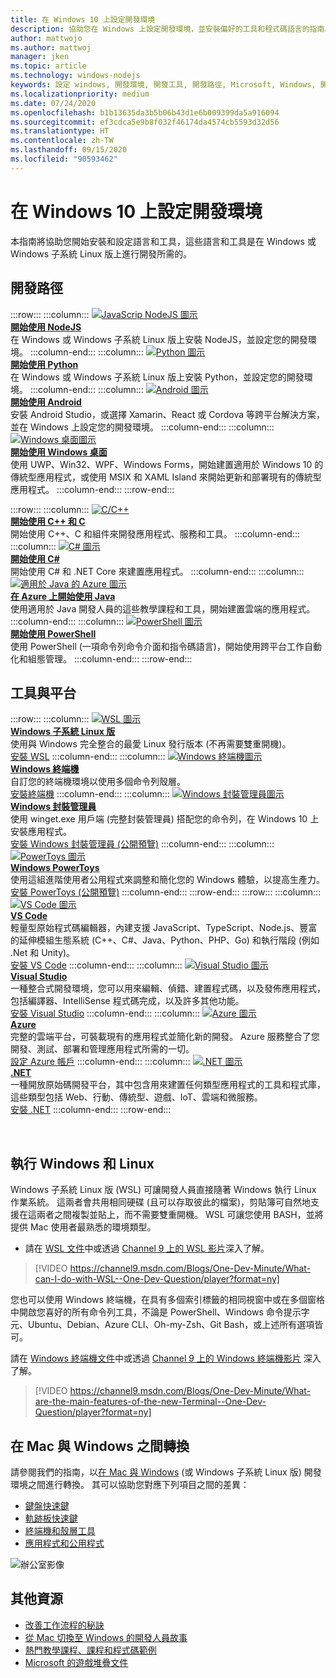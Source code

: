 ```yaml
---
title: 在 Windows 10 上設定開發環境
description: 協助您在 Windows 上設定開發環境，並安裝偏好的工具和程式碼語言的指南。 無論您偏好使用 Python、NodeJS、VS Code、Git、Bash、Linux 工具和命令、Android Studio，我們都能運用 Windows 終端機和 WSL 等絕佳的新工具來幫助您。
author: mattwojo
ms.author: mattwoj
manager: jken
ms.topic: article
ms.technology: windows-nodejs
keywords: 設定 windows, 開發環境, 開發工具, 開發路徑, Microsoft, Windows, 開發人員, 秘訣, 效能, WSL, 終端機, nodejs, python
ms.localizationpriority: medium
ms.date: 07/24/2020
ms.openlocfilehash: b1b13635da3b5b06b43d1e6b009399da5a916094
ms.sourcegitcommit: ef3cdca5e9b8f032f46174da4574cb5593d32d56
ms.translationtype: HT
ms.contentlocale: zh-TW
ms.lasthandoff: 09/15/2020
ms.locfileid: "90593462"
---
```

# <a name="set-up-your-development-environment-on-windows-10"></a>在 Windows 10 上設定開發環境

本指南將協助您開始安裝和設定語言和工具，這些語言和工具是在 Windows 或 Windows 子系統 Linux 版上進行開發所需的。

## <a name="development-paths"></a>開發路徑

:::row:::
    :::column:::
       [![JavaScrip NodeJS 圖示](../images/nodejs-logo.png)](../nodejs/index.yml)<br>
        **[開始使用 NodeJS](../nodejs/index.yml)**<br>
        在 Windows 或 Windows 子系統 Linux 版上安裝 NodeJS，並設定您的開發環境。
    :::column-end:::
    :::column:::
       [![Python 圖示](../images/python-logo.png)](../python/index.yml)<br>
        **[開始使用 Python](../python/index.yml)**<br>
        在 Windows 或 Windows 子系統 Linux 版上安裝 Python，並設定您的開發環境。
    :::column-end:::
    :::column:::
       [![Android 圖示](../images/android-logo.png)](/windows/android)<br>
        **[開始使用 Android](/windows/android)**<br>
        安裝 Android Studio，或選擇 Xamarin、React 或 Cordova 等跨平台解決方案，並在 Windows 上設定您的開發環境。
    :::column-end:::
    :::column:::
       [![Windows 桌面圖示](../images/windows-logo.png)](../apps/index.yml)<br>
        **[開始使用 Windows 桌面](../apps/index.yml)**<br>
        使用 UWP、Win32、WPF、Windows Forms，開始建置適用於 Windows 10 的傳統型應用程式，或使用 MSIX 和 XAML Island 來開始更新和部署現有的傳統型應用程式。
    :::column-end:::
:::row-end:::

:::row:::
    :::column:::
       [![C/C++](../images/c-logo.png)](/cpp/)<br>
        **[開始使用 C++ 和 C](/cpp/)**<br>
        開始使用 C++、C 和組件來開發應用程式、服務和工具。
    :::column-end:::
    :::column:::
       [![C# 圖示](../images/csharp-logo.png)](/dotnet/csharp/)<br>
        **[開始使用 C#](/dotnet/csharp/)**<br>
        開始使用 C# 和 .NET Core 來建置應用程式。
    :::column-end:::
    :::column:::
       [![適用於 Java 的 Azure 圖示](../images/java-logo.png)](/azure/developer/java/)<br>
        **[在 Azure 上開始使用 Java](/azure/developer/java/)**<br>
        使用適用於 Java 開發人員的這些教學課程和工具，開始建置雲端的應用程式。
    :::column-end:::
    :::column:::
       [![PowerShell 圖示](../images/powershell.png)](/powershell/)<br>
        **[開始使用 PowerShell](/powershell/)**<br>
        使用 PowerShell (一項命令列命令介面和指令碼語言)，開始使用跨平台工作自動化和組態管理。
    :::column-end:::
:::row-end:::

## <a name="tools-and-platforms"></a>工具與平台

:::row:::
    :::column:::
       [![WSL 圖示](../images/windows-linux-dev-env.png)](/windows/wsl/)<br>
        **[Windows 子系統 Linux 版](/windows/wsl/)**<br>
        使用與 Windows 完全整合的最愛 Linux 發行版本 (不再需要雙重開機)。<br>
        [安裝 WSL](/windows/wsl/install-win10)
    :::column-end:::
    :::column:::
       [![Windows 終端機圖示](../images/terminal.png)](/windows/terminal/)<br>
        **[Windows 終端機](/windows/terminal/)**<br>
        自訂您的終端機環境以使用多個命令列殼層。
        <br>
        [安裝終端機](https://www.microsoft.com/p/windows-terminal/9n0dx20hk701?rtc=1&activetab=pivot:overviewtab)
    :::column-end:::
    :::column:::
       [![Windows 封裝管理員圖示](../images/winget.png)](../package-manager/index.md)<br>
        **[Windows 封裝管理員](../package-manager/index.md)**<br>
        使用 winget.exe 用戶端 (完整封裝管理員) 搭配您的命令列，在 Windows 10 上安裝應用程式。<br>
        [安裝 Windows 封裝管理員 (公開預覽)](../package-manager/winget/index.md#install-winget)
    :::column-end:::
    :::column:::
       [![PowerToys 圖示](../images/powertoys.png)](https://github.com/microsoft/PowerToys)<br>
        **[Windows PowerToys](https://github.com/microsoft/PowerToys)**<br>
        使用這組進階使用者公用程式來調整和簡化您的 Windows 體驗，以提高生產力。<br>
        [安裝 PowerToys (公開預覽)](https://github.com/microsoft/PowerToys#installing-and-running-microsoft-powertoys)
    :::column-end:::
:::row-end:::
:::row:::
    :::column:::
       [![VS Code 圖示](../images/Vscode.png)](https://code.visualstudio.com/docs)<br>
        **[VS Code](https://code.visualstudio.com/docs)**<br>
        輕量型原始程式碼編輯器，內建支援 JavaScript、TypeScript、Node.js、豐富的延伸模組生態系統 (C++、C#、Java、Python、PHP、Go) 和執行階段 (例如 .Net 和 Unity)。<br>
        [安裝 VS Code](https://code.visualstudio.com/download)
    :::column-end:::
    :::column:::
       [![Visual Studio 圖示](../images/visualstudio.png)](/visualstudio/windows/)<br>
        **[Visual Studio](/visualstudio/windows/)**<br>
        一種整合式開發環境，您可以用來編輯、偵錯、建置程式碼，以及發佈應用程式，包括編譯器、IntelliSense 程式碼完成，以及許多其他功能。<br>
        [安裝 Visual Studio](/visualstudio/install/install-visual-studio)
    :::column-end:::
    :::column:::
       [![Azure 圖示](../images/Azure.png)](/azure/guides/developer/azure-developer-guide)<br>
        **[Azure](/azure/guides/developer/azure-developer-guide)**<br>
        完整的雲端平台，可裝載現有的應用程式並簡化新的開發。 Azure 服務整合了您開發、測試、部署和管理應用程式所需的一切。<br>
        [設定 Azure 帳戶](https://azure.microsoft.com/free/)
    :::column-end:::
    :::column:::
       [![.NET 圖示](../images/net.png)](https://dotnet.microsoft.com/)<br>
        **[.NET](/dotnet/standard/get-started/)**<br>
        一種開放原始碼開發平台，其中包含用來建置任何類型應用程式的工具和程式庫，這些類型包括 Web、行動、傳統型、遊戲、IoT、雲端和微服務。<br>
        [安裝 .NET](https://dotnet.microsoft.com/download)
    :::column-end:::
:::row-end:::

<br>

## <a name="run-windows-and-linux"></a>執行 Windows 和 Linux

Windows 子系統 Linux 版 (WSL) 可讓開發人員直接隨著 Windows 執行 Linux 作業系統。 這兩者會共用相同硬碟 (且可以存取彼此的檔案)，剪貼簿可自然地支援在這兩者之間複製並貼上，而不需要雙重開機。 WSL 可讓您使用 BASH，並將提供 Mac 使用者最熟悉的環境類型。
- 請在 [WSL 文件](/windows/wsl)中或透過 [Channel 9 上的 WSL 影片](https://channel9.msdn.com/Search?term=wsl&lang-en=true)深入了解。

> [!VIDEO https://channel9.msdn.com/Blogs/One-Dev-Minute/What-can-I-do-with-WSL--One-Dev-Question/player?format=ny]

您也可以使用 Windows 終端機，在具有多個索引標籤的相同視窗中或在多個窗格中開啟您喜好的所有命令列工具，不論是 PowerShell、Windows 命令提示字元、Ubuntu、Debian、Azure CLI、Oh-my-Zsh、Git Bash，或上述所有選項皆可。

請在 [Windows 終端機文件](/windows/terminal)中或透過 [Channel 9 上的 Windows 終端機影片](https://channel9.msdn.com/Search?term=windows%20terminal&lang-en=true) 深入了解。

> [!VIDEO https://channel9.msdn.com/Blogs/One-Dev-Minute/What-are-the-main-features-of-the-new-Terminal--One-Dev-Question/player?format=ny]

## <a name="transitioning-between-mac-and-windows"></a>在 Mac 與 Windows 之間轉換

請參閱我們的指南，以[在 Mac 與 Windows](./mac-to-windows.md) (或 Windows 子系統 Linux 版) 開發環境之間進行轉換。 其可以協助您對應下列項目之間的差異：

- [鍵盤快速鍵](./mac-to-windows.md#keyboard-shortcuts)
- [軌跡板快速鍵](./mac-to-windows.md#trackpad-shortcuts)
- [終端機和殼層工具](./mac-to-windows.md#command-line-shells-and-terminals)
- [應用程式和公用程式](./mac-to-windows.md#apps-and-utilities)

![辦公室影像](../images/flashy-office3.png)

## <a name="additional-resources"></a>其他資源

- [改善工作流程的秘訣](./tips.md)
- [從 Mac 切換至 Windows 的開發人員故事](./dev-stories.md)
- [熱門教學課程、課程和程式碼範例](./tutorials.md)
- [Microsoft 的遊戲堆疊文件](/gaming/)